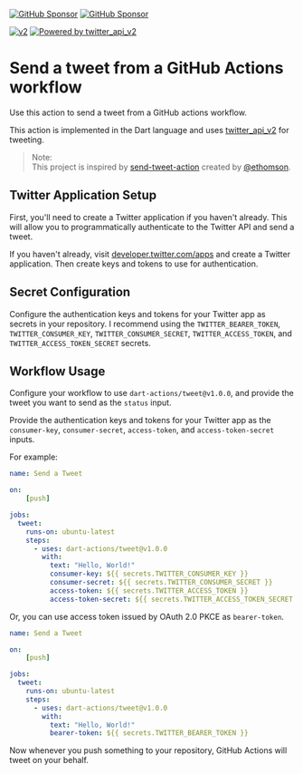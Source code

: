 [![GitHub Sponsor](https://img.shields.io/static/v1?label=Sponsor&message=%E2%9D%A4&logo=GitHub&color=ff69b4)](https://github.com/sponsors/myConsciousness)
[![GitHub Sponsor](https://img.shields.io/static/v1?label=Maintainer&message=myConsciousness&logo=GitHub&color=00acee)](https://github.com/myConsciousness)

[![v2](https://img.shields.io/endpoint?url=https%3A%2F%2Ftwbadges.glitch.me%2Fbadges%2Fv2)](https://developer.twitter.com/en/docs/twitter-api)
[![Powered by twitter_api_v2](https://img.shields.io/badge/Powered%20by-twitter_api_v2-00acee.svg)](https://github.com/twitter-dart/twitter-api-v2)

# Send a tweet from a GitHub Actions workflow

Use this action to send a tweet from a GitHub actions workflow.

This action is implemented in the Dart language and uses [twitter_api_v2](https://github.com/twitter-dart/twitter-api-v2) for tweeting.

> Note:</br>
> This project is inspired by [send-tweet-action](https://github.com/ethomson/send-tweet-action) created by [@ethomson](https://github.com/ethomson).</br>

## Twitter Application Setup

First, you'll need to create a Twitter application if you haven't
already.  This will allow you to programmatically authenticate to
the Twitter API and send a tweet.

If you haven't already, visit
[developer.twitter.com/apps](https://developer.twitter.com/apps)
and create a Twitter application.  Then create keys and tokens
to use for authentication.

## Secret Configuration

Configure the authentication keys and tokens for your Twitter
app as secrets in your repository.  I recommend using the `TWITTER_BEARER_TOKEN`,
`TWITTER_CONSUMER_KEY`, `TWITTER_CONSUMER_SECRET`,
`TWITTER_ACCESS_TOKEN`, and `TWITTER_ACCESS_TOKEN_SECRET`
secrets.

## Workflow Usage

Configure your workflow to use `dart-actions/tweet@v1.0.0`,
and provide the tweet you want to send as the `status` input.

Provide the authentication keys and tokens for your Twitter app
as the `consumer-key`, `consumer-secret`, `access-token`, and
`access-token-secret` inputs.

For example:

```yml
name: Send a Tweet

on:
    [push]

jobs:
  tweet:
    runs-on: ubuntu-latest
    steps:
      - uses: dart-actions/tweet@v1.0.0
        with:
          text: "Hello, World!"
          consumer-key: ${{ secrets.TWITTER_CONSUMER_KEY }}
          consumer-secret: ${{ secrets.TWITTER_CONSUMER_SECRET }}
          access-token: ${{ secrets.TWITTER_ACCESS_TOKEN }}
          access-token-secret: ${{ secrets.TWITTER_ACCESS_TOKEN_SECRET }}
```

Or, you can use access token issued by OAuth 2.0 PKCE as `bearer-token`.

```yml
name: Send a Tweet

on:
    [push]

jobs:
  tweet:
    runs-on: ubuntu-latest
    steps:
      - uses: dart-actions/tweet@v1.0.0
        with:
          text: "Hello, World!"
          bearer-token: ${{ secrets.TWITTER_BEARER_TOKEN }}
```

Now whenever you push something to your repository, GitHub Actions
will tweet on your behalf.
